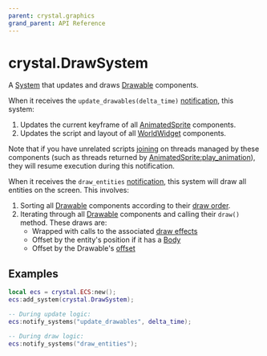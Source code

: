 ```yaml
---
parent: crystal.graphics
grand_parent: API Reference
---
```


# crystal.DrawSystem

A [System](/crystal/api/ecs/system) that updates and draws [Drawable](drawable) components.

When it receives the `update_drawables(delta_time)` [notification](/crystal/api/ecs/ecs_notify_systems), this system:

1. Updates the current keyframe of all [AnimatedSprite](animated_sprite) components.
2. Updates the script and layout of all [WorldWidget](world_widget) components.

Note that if you have unrelated scripts [joining](/crystal/api/script/thread_join) on threads managed by these components (such as threads returned by [AnimatedSprite:play_animation](animated_sprite_play_animation)), they will resume execution during this notification.

When it receives the `draw_entities` [notification](/crystal/api/ecs/ecs_notify_systems), this system will draw all entities on the screen. This involves:

1. Sorting all [Drawable](drawable) components according to their [draw order](drawable_set_draw_order_modifier).
2. Iterating through all [Drawable](drawable) components and calling their `draw()` method. These draws are:
   - Wrapped with calls to the associated [draw effects](draw_effect)
   - Offset by the entity's position if it has a [Body](/crystal/api/physics/body)
   - Offset by the Drawable's [offset](drawable_set_draw_offset)

## Examples

```lua
local ecs = crystal.ECS:new();
ecs:add_system(crystal.DrawSystem);

-- During update logic:
ecs:notify_systems("update_drawables", delta_time);

-- During draw logic:
ecs:notify_systems("draw_entities");
```

